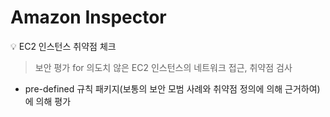 # Amazon Inspector

<aside>
💡 EC2 인스턴스 취약점 체크

</aside>

> 보안 평가 for 의도치 않은 EC2 인스턴스의 네트워크 접근, 취약점 검사
> 
- pre-defined 규칙 패키지(보통의 보안 모범 사례와 취약점 정의에 의해 근거하여)에 의해 평가